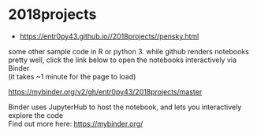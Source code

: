 # 2018projects

* https://entr0py43.github.io//2018projects//pensky.html  


some other sample code in R or python 3. while github renders notebooks pretty well, click the link below to open the notebooks interactively via Binder  
(it takes ~1 minute for the page to load)

https://mybinder.org/v2/gh/entr0py43/2018projects/master

Binder uses JupyterHub to host the notebook, and lets you interactively explore the code  
Find out more here: https://mybinder.org/
